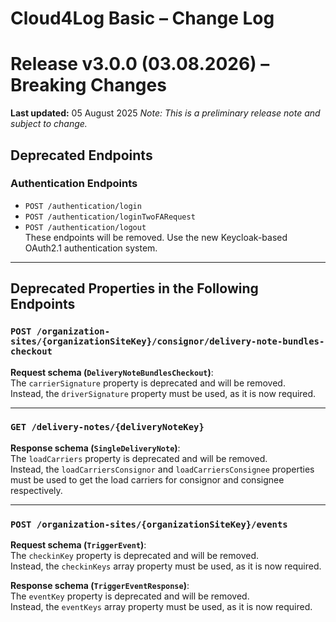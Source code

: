 # Cloud4Log Basic – Change Log

# Release v3.0.0 (03.08.2026) – Breaking Changes

**Last updated:** 05 August 2025
*Note: This is a preliminary release note and subject to change.*

## Deprecated Endpoints

### Authentication Endpoints

- `POST /authentication/login`  
- `POST /authentication/loginTwoFARequest`  
- `POST /authentication/logout`  
These endpoints will be removed. Use the new Keycloak-based OAuth2.1 authentication system.

---

## Deprecated Properties in the Following Endpoints

### `POST /organization-sites/{organizationSiteKey}/consignor/delivery-note-bundles-checkout`

**Request schema (`DeliveryNoteBundlesCheckout`)**:  
The `carrierSignature` property is deprecated and will be removed.  
Instead, the `driverSignature` property must be used, as it is now required.

---

### `GET /delivery-notes/{deliveryNoteKey}`

**Response schema (`SingleDeliveryNote`)**:  
The `loadCarriers` property is deprecated and will be removed.  
Instead, the `loadCarriersConsignor` and `loadCarriersConsignee` properties must be used to get the load carriers for consignor and consignee respectively.

---

### `POST /organization-sites/{organizationSiteKey}/events`

**Request schema (`TriggerEvent`)**:  
The `checkinKey` property is deprecated and will be removed.  
Instead, the `checkinKeys` array property must be used, as it is now required.

**Response schema (`TriggerEventResponse`)**:  
The `eventKey` property is deprecated and will be removed.  
Instead, the `eventKeys` array property must be used, as it is now required.

